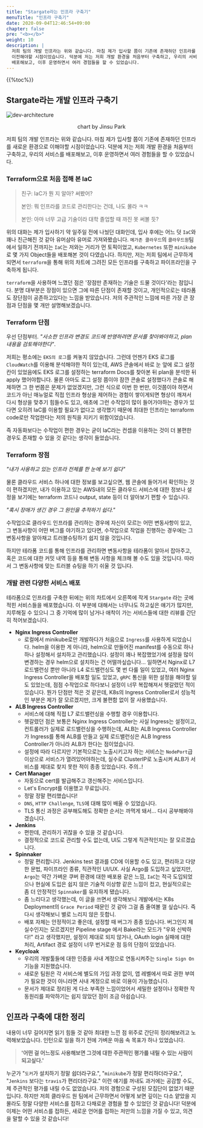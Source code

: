 ```yaml
---
title: "Stargate라는 인프라 구축기"
menuTitle: "인프라 구축기"
date: 2020-09-04T12:46:54+09:00
chapter: false
pre: "<b></b>"
weight: 10
description: |
  저희 팀의 개발 인프라는 위와 같습니다. 마침 제가 입사할 쯤이 기존에 존재하던 인프라를 새로운 환경으로
  이전해야할 시점이었습니다. 덕분에 저는 저희 개발 환경을 처음부터 구축하고, 우리의 서비스를
  배포해보고, 이후 운영하면서 여러 경험들을 할 수 있었습니다.
---
```

{{%toc%}}
## Stargate라는 개발 인프라 구축기

![dev-architecture](../dev-architecture.svg)

<p align="center">chart by Jinsu Park</p>

저희 팀의 개발 인프라는 위와 같습니다. 마침 제가 입사할 쯤이 기존에 존재하던 인프라를 새로운 환경으로
이해야할 시점이었습니다. 덕분에 저는 저희 개발 환경을 처음부터 구축하고, 우리의 서비스를
배포해보고, 이후 운영하면서 여러 경험들을 할 수 있었습니다. 

### Terraform으로 처음 접해 본 IaC

> 친구: IaC가 뭔 지 알아? 써봤어?
>
> 본인: 뭐 인프라를 코드로 관리한다는 건데, 나도 몰라 ㅋㅋ
>
> 본인: 아마 너무 고급 기술이라 대학 졸업할 때 까진 못 써볼 듯?  

위의 대화는 제가 입사하기 약 일주일 전에 나눴던 대화인데, 입사 후에는 어느 덧 `IaC`와 꽤나 친근해진 것 같아
유머삼아 유머로 가져와봤습니다. `메가존 클라우드`의 `클라우드원`팀에서
일하기 전까지는 `IaC`는 저와는 거리가 먼 토픽이었고, `Kubernetes` 또한 `minikube`로
몇 가지 Object들을 배포해본 것이 다였습니다. 하지만, 저는 저희 팀에서 근무하게 되면서
`terraform`을 통해 위의 차트에 그려진 모든 인프라를 구축하고 파이프라인을 구축하게 됩니다.

`terraform`을 사용하며 느꼈던 점은 '장점만 존재하는 기술은 드물 것이다'라는 점입니다.
분명 대부분은 장점이 있으면 그에 따른 단점이 존재할 것이고, 개인적으로는 테라폼도 장단점이 공존하고있다는
느낌을 받았습니다.
저의 주관적인 느낌에 따른 가장 큰 장점과 단점을 몇 개만 설명해보겠습니다.

### Terraform 단점

우선 단점부터. _"사소한 인프라 변경도 코드에 반영하려면 문서를 찾아봐야하고, plan 내용을
검토해야한다"_.

저희는 평소에는 `EKS의 로그`를 켜놓지 않았습니다. 그런데 언젠가 EKS 로그를 `CloudWatch`를
이용해 분석해야한 적이 있는데, AWS 콘솔에서 바로 눈 앞에 로그 설정 칸이 있었음에도
EKS 로그를 설정하는 terraform Docs를 찾아본 뒤 plan을 분석한 뒤 apply 했어야합니다. 물론
아마도 로그 설정 쯤이야 잠깐 콘솔로 설정했다가 콘솔로 해제하면 그 한 번쯤은 문제가 없었겠지만,
그런 식으로 이번 한 번만, 이것쯤이야 하면서 코드가 아닌 매뉴얼로 직접 인프라 형상을
제어하는 경험이 쌓이게되면 형상이 깨져서 다시 형상을 맞추기 힘들수도 있고, 애초에
그런 수작업이 많이 들어가야하는 경우가 있다면 오히려 IaC를 이용할 필요가 없다고
생각했기 때문에 최대한 인프라는 terraform code로만 작업한다는 저의 원칙을 지키기
위함이었습니다.

즉 자동화보다는 수작업이 편한 경우는 굳이 IaC라는 컨셉을 이용하는 것이
더 불편한 경우도 존재할 수 있을 것 같다는 생각이 들었습니다.

### Terraform 장점

_"내가 사용하고 있는 인프라 전체를 한 눈에 보기 쉽다"_

물론 클라우드 서비스 하나에 대한 정보를 보고싶으면, 웹 콘솔에 들어가서 확인하는 것이 편하겠지만,
내가 이용하고 있는 AWS내의 모든 클라우드 서비스에 대한 정보나 설정을 보기에는 terraform 코드나
output, state 등이 더 알아보기 편할 수 있습니다.

_"혹시 장애가 생긴 경우 그 원인을 추적하기 쉽다."_

수작업으로 클라우드 인프라를 관리하는 경우에 자신이 모르는 어떤 변동사항이 있고, 그 변동사항이
어떤 버그를 야기하고 있다면, 수작업으로 작업을 진행하는 경우에는 그 변동사항을 알아채고 트러블슈팅하기
쉽지 않을 것입니다.

하지만 테라폼 코드를 통해 인프라를 관리하면 변동사항을 테라폼이 알아서 잡아주고, 혹은 코드에 대한
커밋 내역 등을 통해 변동 사항을 체크해 볼 수도 있을 것입니다. 따라서 그 변동사항에 맞는 트러블 슈팅을
하기 쉬울 것 입니다.

### 개발 관련 다양한 서비스 배포

테라폼으로 인프라를 구축한 뒤에는 위의 차트에서 오른쪽에 작게 `Stargate` 라는 곳에 적힌
서비스들을 배포했습니다. 이 부분에 대해서는 너무나도 하고싶은 얘기가 많지만, 지루해질 수 있으니
그 중 기억에 많이 남거나 애착이 가는 서비스들에 대한 리뷰를 간단히 적어보겠습니다.

* **Nginx Ingress Controller**
  * 로컬에서 minikube로만 개발하다가 처음으로 `Ingress`를 사용하게 되었습니다.
  helm을 이용한 게 아니라, helm으로 만들어진 manifest를 수동으로 하나하나 설정해서
  설치하고 관리했습니다. 설정이 꽤나 복잡했었기에 설정을 많이 변경하는 경우
  helm으로 설치하는 건 어떨까싶습니다... 일하면서 Nginx로 L7 로드밸런싱 뿐만 아니라
  L4 로드밸런싱도 몇 번 다룰 일이 있었고, 여러 Nginx Ingress Controller을 배포할
  일도 있었고, `gRPC` 통신을 위한 설정을 해야할 일도 있었는데, 점점 수작업으로 하다보니
  설정이 너무 복잡해져서 헷갈렸던 적이 있습니다. 뭔가 단점만 적은 것 같은데, K8s의 
  Ingress Controller로서 성능적인 부분은 제가 잘 모르겠지만, 크게 불편함 없이
  잘 사용했습니다.
* **ALB Ingress Controller**
  * 서비스에 대해 직접 L7 로드밸런싱을 수행할 경우 이용합니다.
  * 헷갈렸던 점은 보통은 Nginx Ingress Controller는 사실 Ingress는 설정이고,
  컨트롤러가 실제로 로드밸런싱을 수행하는데, ALB는 ALB Ingress Controller가 Ingress를
  통해 ALB를 만들고 실제 로드밸런싱은 ALB Ingress Controller가 아니라 ALB가 한다는 점이었습니다.
  * 설정에 따라 다르지만 기본적으로는 노출시키고자 하는 서비스는 `NodePort`급 이상으로 서비스가 열려있어야하는데,
  실수로 ClusterIP로 노출시켜 ALB가 서비스를 제대로 찾지 못한 적이 종종 있었습니다. 주의..!
* **Cert Manager**
  * 자동으로 cert를 발급해주고 갱신해주는 서비스입니다.
  * Let's Encrypt를 이용했고 무료입니다.
  * 정말 정말 편리했습니다!
  * `DNS`, `HTTP Challenge`, `TLS`에 대해 많이 배울 수 있었습니다.
  * TLS 통신 과정은 공부해도해도 정확한 순서는 까먹게 돼서... 다시 공부해봐야겠습니다.
* **Jenkins**
  * 편한데, 관리하기 귀찮을 수 있을 것 같습니다.
  * 결정적으로 코드로 관리할 수도 없는데, UI도 그렇게 직관적인지는 잘 모르겠습니다.
* **Spinnaker**
  * 정말 편리합니다. Jenkins test 결과를 CD에 이용할 수도 있고, 편리하고 다양한 문법, 파이프라인 종류,
  직관적인 UI/UX. 사실 Argo를 도입하고 싶었지만, `Argo`는 약간 가벼운 쿠버 환경에 대한 배포용 같은 느낌,
  `IaC`는 적극 도입되었으나 현실에 도입은 쉽지 않은 기술적 이상향 같은 느낌이 컸고,
  현실적으로는 좀 더 안정적인 `Spinnaker`를 유지하게 됐습니다.
  * 좀 느리다고 생각했는데, 이 글을 쓰면서 생각해보니 개발에서는 K8s Deployment의 `Grace Period` 때문인 것 같아
  그걸 좀 줄여볼 껄 싶습니다. 즉 다시 생각해보니 별로 느리지 않은 듯합니.
  * 배포 자체는 안정적이고 좋은데, 설정할 때 버그가 종종 있습니다. 버그인지 제 실수인지는 모르겠지만
  Pipeline stage 에서 Bake라는 모드가 "우와 신박하다!" 라고 생각했지만, 설정이 제대로 되지 않거나,
  OAuth login 실패에 대한 처리, Artifact 경로 설정이 너무 번거로운 점 등의 단점이 있었습니다.
* **Keycloak**
  * 우리의 개발툴들에 대한 인증을 사내 계정으로 연동시켜주는 `Single Sign On` 기능을 지원했습니다.
  * 새로운 팀원은 각 서비스에 별도의 가입 과정 없이, 앱 레벨에서 따로 권한 부여가 필요한
  것이 아니라면 사내 계정으로 바로 이용이 가능했습니다.
  * 문서가 제대로 정리된 게 다소 부족한 느낌이었어서 세밀한 설정이나 정확한 작동원리를 파악하기는 쉽지 않았던
  점이 조금 아쉽습니다.
  
## 인프라 구축에 대한 정리

내용이 너무 길어지면 읽기 힘들 것 같아 최대한 느낀 점 위주로 간단히 정리해보려고 노력해보았습니다.
인턴으로 일을 하기 전에 가벼운 마음 속 목표가 하나 있었습니다. 

> **'어떤 걸 어느정도 사용해보면 그것에 대한 주관적인 평가를 내릴 수 있는 사람이 되고싶다.'**

누군가 "`도커`가 설치하기 정말 쉽더라구요.", "`minikube`가 정말 편리하더라구요.", "`Jenkins` 보다는 `travis`가 편리더라구요."
이런 얘기를 꺼내도 과거에는 공감할 수도, 제 주관적인 평가를 내릴 수도 없었습니다. 저의 경험으로 구성된
모집단이 없었기 때문입니다. 하지만 저희 클라우드 원 팀에서 근무하면서 어떻게 보면 깊이는 다소 얕았을 지 몰라도
정말 다양한 서비스를 접하고 다채로운 경험을 할 수 있었던 것 같습니다! 덕분에 이제는 어떤 서비스를 접하든,
새로운 언어를 접하는 저만의 느낌을 가질 수 있고, 의견을 말할 수 있을 것 같습니다! 
